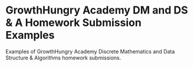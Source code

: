 # GrowthHungry Academy DM and DS & A Homework Submission Examples  
Examples of GrowthHungry Academy Discrete Mathematics and Data Structure &amp; Algorithms homework submissions.
